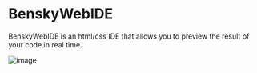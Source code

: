 # BenskyWebIDE

BenskyWebIDE is an html/css IDE that allows you to preview the result of your code in real time. 

![image](https://user-images.githubusercontent.com/84646869/181296926-1e54adfd-e627-4d1a-a645-480146859375.png)
